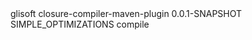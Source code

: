 <plugin>
	<groupId>glisoft</groupId>
	<artifactId>closure-compiler-maven-plugin</artifactId>
	<version>0.0.1-SNAPSHOT</version>
	<configuration>
		<compilationLevel>SIMPLE_OPTIMIZATIONS</compilationLevel>
	</configuration>
	<executions>
		<execution>
			<goals>
				<goal>compile</goal>
			</goals>
		</execution>
	</executions>
</plugin>
